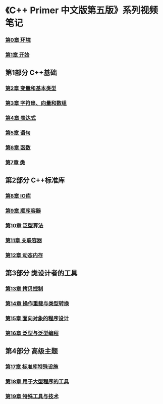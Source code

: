# 《C++ Primer 中文版第五版》系列视频笔记
### [第0章  环境](./00_environment/)
### [第1章  开始](./01_getting_started/)
## 第1部分 C++基础
### [第2章 变量和基本类型](./02_variables_and_basic_types/)
### [第3章 字符串、向量和数组](./03_string_vectors_and_arrays/)
### [第4章  表达式](./04_expressions/)
### [第5章  语句](./05_statements/)
### [第6章 函数](./06_functions/)
### [第7章 类](./07_classes/)
## 第2部分 C++标准库
### [第8章 IO库](./08_the_io_library/)
### [第9章 顺序容器](./09_sequential_containers/)
### [第10章 泛型算法](./10_generic_algorithms/)
### [第11章 关联容器](./11_associative_containers/)
### [第12章 动态内存](./12_dynamic_memory/)
## 第3部分 类设计者的工具
### [第13章 拷贝控制](./13_copy_control/)
### [第14章 操作重载与类型转换](./14_overloaded_operations_and_conversions/)
### [第15章 面向对象的程序设计](./15_object-oriented_programming/)
### [第16章 泛型与泛型编程](./16_templates_and_generic_programming/)
## 第4部分 高级主题
### [第17章 标准库特殊设施](./17_specialized_library_facilities/)
### [第18章 用于大型程序的工具](./18_tools_for_large_programs/)
### [第19章 特殊工具与技术](./19_specialized_tools_and_techniques/)